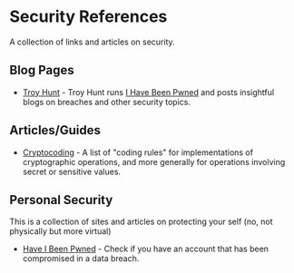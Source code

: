 # Security References
A collection of links and articles on security.

## Blog Pages
* [Troy Hunt](https://www.troyhunt.com/) - Troy Hunt runs [I Have Been Pwned](https://haveibeenpwned.com/) and posts insightful blogs on breaches and other security topics.

## Articles/Guides
* [Cryptocoding](https://github.com/veorq/cryptocoding) - A list of "coding rules" for implementations of cryptographic operations, and more generally for operations involving secret or sensitive values.

## Personal Security
This is a collection of sites and articles on protecting your self (no, not physically but more virtual)

* [Have I Been Pwned](https://haveibeenpwned.com/) - Check if you have an account that has been compromised in a data breach.
